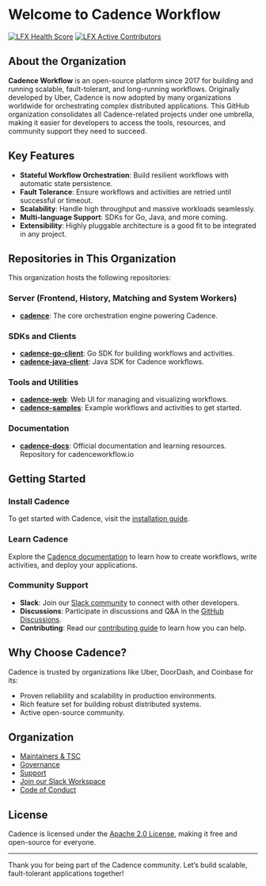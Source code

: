 # Welcome to Cadence Workflow
[![LFX Health Score](https://insights.linuxfoundation.org/api/badge/health-score?project=cadence)](https://insights.linuxfoundation.org/project/cadence) [![LFX Active Contributors](https://insights.linuxfoundation.org/api/badge/active-contributors?project=cadence)](https://insights.linuxfoundation.org/project/cadence)

## About the Organization
**Cadence Workflow** is an open-source platform since 2017 for building and running scalable, fault-tolerant, and long-running workflows. Originally developed by Uber, Cadence is now adopted by many organizations worldwide for orchestrating complex distributed applications. This GitHub organization consolidates all Cadence-related projects under one umbrella, making it easier for developers to access the tools, resources, and community support they need to succeed.

## Key Features
- **Stateful Workflow Orchestration**: Build resilient workflows with automatic state persistence.
- **Fault Tolerance**: Ensure workflows and activities are retried until successful or timeout.
- **Scalability**: Handle high throughput and massive workloads seamlessly.
- **Multi-language Support**: SDKs for Go, Java, and more coming.
- **Extensibility**: Highly pluggable architecture is a good fit to be integrated in any project. 

## Repositories in This Organization
This organization hosts the following repositories:

### Server (Frontend, History, Matching and System Workers)
- **[cadence](https://github.com/cadence-workflow/cadence)**: The core orchestration engine powering Cadence.

### SDKs and Clients
- **[cadence-go-client](https://github.com/cadence-workflow/cadence-go-client)**: Go SDK for building workflows and activities.
- **[cadence-java-client](https://github.com/cadence-workflow/cadence-java-client)**: Java SDK for Cadence workflows.

### Tools and Utilities
- **[cadence-web](https://github.com/cadence-workflow/cadence-web)**: Web UI for managing and visualizing workflows.
- **[cadence-samples](https://github.com/cadence-workflow/cadence-samples)**: Example workflows and activities to get started.

### Documentation
- **[cadence-docs](https://github.com/cadence-workflow/cadence-docs)**: Official documentation and learning resources. Repository for cadenceworkflow.io

## Getting Started
### Install Cadence
To get started with Cadence, visit the [installation guide](https://cadenceworkflow.io/docs/get-started/server-installation).

### Learn Cadence
Explore the [Cadence documentation](https://cadenceworkflow.io/docs/get-started/) to learn how to create workflows, write activities, and deploy your applications.

### Community Support
- **Slack**: Join our [Slack community](https://uber-cadence.slack.com/) to connect with other developers.
- **Discussions**: Participate in discussions and Q&A in the [GitHub Discussions](https://github.com/cadence-workflow/cadence/discussions).
- **Contributing**: Read our [contributing guide](https://github.com/cadence-workflow/cadence/blob/master/CONTRIBUTING.md) to learn how you can help.

## Why Choose Cadence?
Cadence is trusted by organizations like Uber, DoorDash, and Coinbase for its:
- Proven reliability and scalability in production environments.
- Rich feature set for building robust distributed systems.
- Active open-source community.

## Organization
- [Maintainers & TSC](https://cadenceworkflow.io/community/team)
- [Governance](https://cadenceworkflow.io/community/governance)
- [Support](https://cadenceworkflow.io/community/support)
- [Join our Slack Workspace](https://uber-cadence.slack.com)
- [Code of Conduct](https://github.com/cncf/foundation/blob/main/code-of-conduct.md)

## License
Cadence is licensed under the [Apache 2.0 License](https://github.com/cadence-workflow/cadence/blob/master/LICENSE), making it free and open-source for everyone.

---
Thank you for being part of the Cadence community. Let’s build scalable, fault-tolerant applications together!

